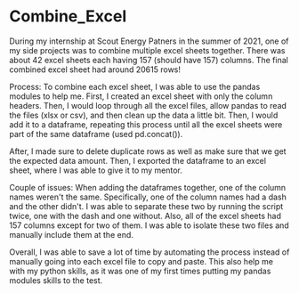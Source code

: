 # Combine_Excel

During my internship at Scout Energy Patners in the summer of 2021, one of my side projects was to combine multiple excel sheets together. There was about 42 excel sheets each having 157 (should have 157) columns. The final combined excel sheet had around 20615 rows!

Process:
To combine each excel sheet, I was able to use the pandas modules to help me. First, I created an excel sheet with only the column headers. Then, I would loop through all the excel files, allow pandas to read the files (xlsx or csv), and then clean up the data a little bit. Then, I would add it to a dataframe, repeating this process until all the excel sheets were part of the same dataframe (used pd.concat()). 

After, I made sure to delete duplicate rows as well as make sure that we get the expected data amount. Then, I exported the dataframe to an excel sheet, where I was able to give it to my mentor.

Couple of issues: When adding the dataframes together, one of the column names weren't the same. Specifically, one of the column names had a dash and the other didn't.
I was able to separate these two by running the script twice, one with the dash and one without. Also, all of the excel sheets had 157 columns except for two of them. I was able to isolate these two files and manually include them at the end. 

Overall, I was able to save a lot of time by automating the process instead of manually going into each excel file to copy and paste. This also help me with my python skills, as it was one of my first times putting my pandas modules skills to the test.
